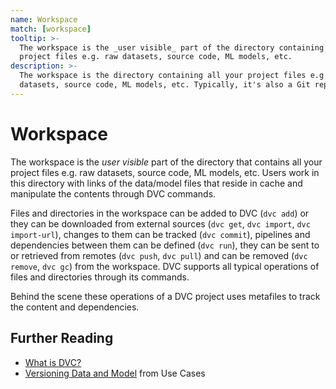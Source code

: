 ```yaml
---
name: Workspace
match: [workspace]
tooltip: >-
  The workspace is the _user visible_ part of the directory containing all your
  project files e.g. raw datasets, source code, ML models, etc.
description: >-
  The workspace is the directory containing all your project files e.g. raw
  datasets, source code, ML models, etc. Typically, it's also a Git repository.
---
```


<!-- keywords: data science project architecture, machine learning project architecture, machine learning workflow, data science workflow, machine learning file system, data science file system, data science project structure, machine learning project structure, notebook version control -->

# Workspace

The workspace is the _user visible_ part of the directory that contains all your
project files e.g. raw datasets, source code, ML models, etc. Users work in this
directory with links of the data/model files that reside in <abbr>cache</abbr>
and manipulate the contents through DVC commands.

Files and directories in the workspace can be added to DVC (`dvc add`) or they
can be downloaded from external sources (`dvc get`, `dvc import`,
`dvc import-url`), changes to them can be tracked (`dvc commit`),
<abbr>pipelines</abbr> and <abbr>dependencies</abbr> between them can be defined
(`dvc run`), they can be sent to or retrieved from <abbr>remotes</abbr>
(`dvc push`, `dvc pull`) and can be removed (`dvc remove`, `dvc gc`) from the
workspace. DVC supports all typical operations of files and directories through
its commands.

Behind the scene these operations of a <abbr>DVC project</abbr> uses
<abbr>metafiles</abbr> to track the content and dependencies.

## Further Reading

- [What is DVC?](/doc/user-guide/what-is-dvc.md)
- [Versioning Data and Model](/doc/use-cases/versioning-data-and-model-files/)
  from Use Cases
